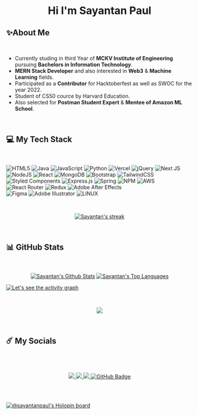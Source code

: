 </br>

<h1 align="center">Hi I'm Sayantan Paul</h1>


## ✨About Me

</br>

- Currently studing in third Year of **MCKV Institute of Engineering** pursuing **Bachelors in Information Technology**.
- **MERN Stack Developer** and also interested in **Web3** & **Machine Learning** fields. 
- Participated as a **Contributor** for Hacktoberfest as well as SWOC for the year 2022.
- Student of CS50 cource by Harvard Education.   
- Also selected for **Postman Student Expert** & **Mentee of Amazon ML School**. 

</br>

## 💻 My Tech Stack

</br>

![HTML5](https://img.shields.io/badge/html5-%23E34F26.svg?style=for-the-badge&logo=html5&logoColor=white) 
![Java](https://img.shields.io/badge/java-%23ED8B00.svg?style=for-the-badge&logo=java&logoColor=white) 
![JavaScript](https://img.shields.io/badge/javascript-%23323330.svg?style=for-the-badge&logo=javascript&logoColor=%23F7DF1E) 
![Python](https://img.shields.io/badge/python-3670A0?style=for-the-badge&logo=python&logoColor=ffdd54) 
![Vercel](https://img.shields.io/badge/vercel-%23000000.svg?style=for-the-badge&logo=vercel&logoColor=white) 
![jQuery](https://img.shields.io/badge/jquery-%230769AD.svg?style=for-the-badge&logo=jquery&logoColor=white) 
![Next JS](https://img.shields.io/badge/Next-black?style=for-the-badge&logo=next.js&logoColor=white) 
![NodeJS](https://img.shields.io/badge/node.js-6DA55F?style=for-the-badge&logo=node.js&logoColor=white) 
![React](https://img.shields.io/badge/react-%2320232a.svg?style=for-the-badge&logo=react&logoColor=%2361DAFB) 
![MongoDB](https://img.shields.io/badge/MongoDB-%234ea94b.svg?style=for-the-badge&logo=mongodb&logoColor=white) 
![Bootstrap](https://img.shields.io/badge/bootstrap-%23563D7C.svg?style=for-the-badge&logo=bootstrap&logoColor=white) 
![TailwindCSS](https://img.shields.io/badge/tailwindcss-%2338B2AC.svg?style=for-the-badge&logo=tailwind-css&logoColor=white) 
![Styled Components](https://img.shields.io/badge/styled--components-DB7093?style=for-the-badge&logo=styled-components&logoColor=white) 
![Express.js](https://img.shields.io/badge/express.js-%23404d59.svg?style=for-the-badge&logo=express&logoColor=%2361DAFB) 
![Spring](https://img.shields.io/badge/spring-%236DB33F.svg?style=for-the-badge&logo=spring&logoColor=white)
![NPM](https://img.shields.io/badge/NPM-%23000000.svg?style=for-the-badge&logo=npm&logoColor=white) 
![AWS](https://img.shields.io/badge/AWS-%23FF9900.svg?style=for-the-badge&logo=amazon-aws&logoColor=white) 
![React Router](https://img.shields.io/badge/React_Router-CA4245?style=for-the-badge&logo=react-router&logoColor=white) 
![Redux](https://img.shields.io/badge/redux-%23593d88.svg?style=for-the-badge&logo=redux&logoColor=white) 
![Adobe After Effects](https://img.shields.io/badge/Adobe%20After%20Effects-9999FF.svg?style=for-the-badge&logo=Adobe%20After%20Effects&logoColor=white) 	
![Figma](https://img.shields.io/badge/figma-%23F24E1E.svg?style=for-the-badge&logo=figma&logoColor=white) 
![Adobe Illustrator](https://img.shields.io/badge/adobeillustrator-%23FF9A00.svg?style=for-the-badge&logo=adobeillustrator&logoColor=white) 
![LINUX](https://img.shields.io/badge/Linux-FCC624?style=for-the-badge&logo=linux&logoColor=black) 


</br>

<p align="center">
 
 <a href="https://github.com/BhaswatiRoy/github-readme-streak-stats">
    <img title="🔥 Get streak stats for your profile at git.io/streak-stats" alt="Sayantan's streak" src="https://github-readme-streak-stats.herokuapp.com/?user=SayantanmPaul&theme=black-ice&hide_border=true&stroke=0000&background=0D1117"/>
 </a>
 
</p>

</br>

## 📊 GitHub Stats

<br/>

<p align="center">
    <a href="https://github.com/SayantanmPaul/github-readme-stats"><img alt="Sayantan's Github Stats" src="https://github-readme-stats.vercel.app/api?username=SayantanmPaul&show_icons=true&count_private=true&theme=react&hide_border=true&bg_color=0D1117" /></a>
   <a href="https://github.com/SayantanmPaul/github-readme-stats"><img alt="Sayantan's Top Languages" src="https://github-readme-stats.vercel.app/api/top-langs/?username=SayantanmPaul&langs_count=8&count_private=true&layout=compact&theme=react&hide_border=true&bg_color=0D1117" /></a>
</p>

[![Let's see the activity graph](https://github-readme-activity-graph.cyclic.app/graph?username=SayantanmPaul&bg_color=0d1117&color=9e4c98&line=9e4c98&point=403d3d&area=true&hide_border=true)](https://github.com/SayantanmPaul/github-readme-activity-graph)

</br>

<p align="center">
  <img src='https://quotes-github-readme.vercel.app/api?type=horizontal&theme=radical'/>
</p>

</br>

##  ☄️ My Socials

</br>
</br>

<p align="center">

  <a href="https://github.com/SayantanmPaul/github-profile-views-counter">
      <img src="https://komarev.com/ghpvc/?username=SayantanmPaul">
  </a>
  
  <a href='https://linkedin.com/in/imsayantanpaul'>
    <img src='https://img.shields.io/badge/LinkedIn-%230077B5.svg?logo=linkedin&logoColor=white'/>
  </a>
  
  <a href='https://twitter.com/Sayantantwtss'>
    <img src='https://img.shields.io/badge/Twitter-%231DA1F2.svg?logo=Twitter&logoColor=white'/>
  </a>
  
  <a href="https://github.com/SayantanmPaul?tab=followers">
    <img src="https://img.shields.io/github/followers/SayantanmPaul?label=Followers&style=social" alt="GitHub Badge">
  </a>
</p>

</br>

##
[![@sayantanpaul's Holopin board](https://holopin.me/sayantanpaul)](https://holopin.io/@sayantanpaul)

